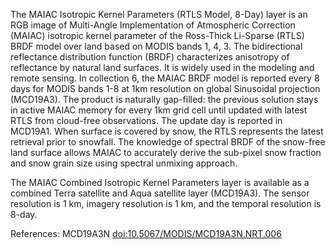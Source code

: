 The MAIAC Isotropic Kernel Parameters (RTLS Model, 8-Day) layer is an RGB image of Multi-Angle Implementation of Atmospheric Correction (MAIAC) isotropic kernel parameter of the Ross-Thick Li-Sparse (RTLS) BRDF model over land based on MODIS bands 1, 4, 3. The bidirectional reflectance distribution function (BRDF) characterizes anisotropy of reflectance by natural land surfaces. It is widely used in the modeling and remote sensing. In collection 6, the MAIAC BRDF model is reported every 8 days for MODIS bands 1-8 at 1km resolution on global Sinusoidal projection (MCD19A3). The product is naturally gap-filled: the previous solution stays in active MAIAC memory for every 1km grid cell until updated with latest RTLS from cloud-free observations. The update day is reported in MCD19A1. When surface is covered by snow, the RTLS represents the latest retrieval prior to snowfall. The knowledge of spectral BRDF of the snow-free land surface allows MAIAC to accurately derive the sub-pixel snow fraction and snow grain size using spectral unmixing approach.

The MAIAC Combined Isotropic Kernel Parameters layer is available as a combined Terra satellite and Aqua satellite layer (MCD19A3). The sensor resolution is 1 km, imagery resolution is 1 km, and the temporal resolution is 8-day.

References: MCD19A3N [doi:10.5067/MODIS/MCD19A3N.NRT.006](https://doi.org/10.5067/MODIS/MCD19A3N.NRT.006)

